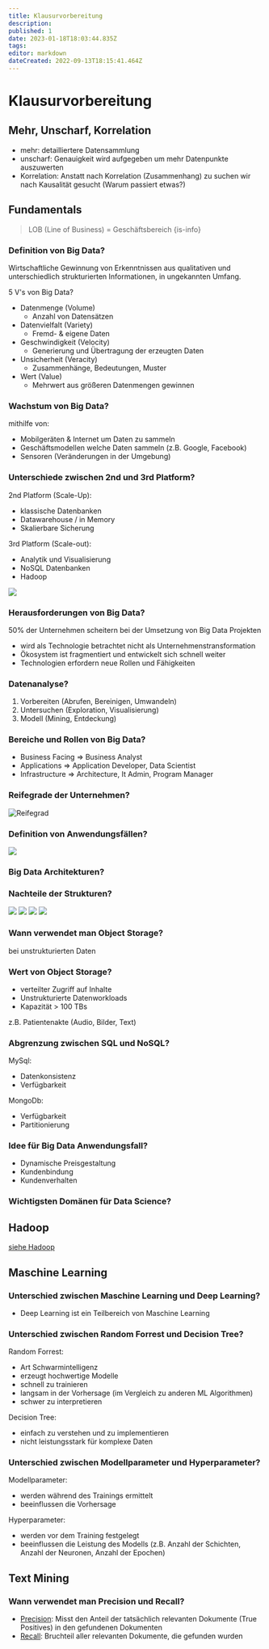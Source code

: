 ```yaml
---
title: Klausurvorbereitung
description: 
published: 1
date: 2023-01-18T18:03:44.835Z
tags: 
editor: markdown
dateCreated: 2022-09-13T18:15:41.464Z
---
```


# Klausurvorbereitung

## Mehr, Unscharf, Korrelation

- mehr: detailliertere Datensammlung
- unscharf: Genauigkeit wird aufgegeben um mehr Datenpunkte auszuwerten
- Korrelation: Anstatt nach Korrelation (Zusammenhang) zu suchen wir nach Kausalität gesucht (Warum passiert etwas?)

## Fundamentals

> LOB (Line of Business) = Geschäftsbereich
{is-info}

### Definition von Big Data?

Wirtschaftliche Gewinnung von Erkenntnissen aus qualitativen und unterschiedlich strukturierten Informationen, in ungekannten Umfang.

5 V's von Big Data?

- Datenmenge (Volume)
  - Anzahl von Datensätzen
- Datenvielfalt (Variety)
  - Fremd- & eigene Daten
- Geschwindigkeit (Velocity)
  - Generierung und Übertragung der erzeugten Daten
- Unsicherheit (Veracity)
  - Zusammenhänge, Bedeutungen, Muster
- Wert (Value)
  - Mehrwert aus größeren Datenmengen gewinnen

### Wachstum von Big Data?

mithilfe von:

- Mobilgeräten & Internet um Daten zu sammeln
- Geschäftsmodellen welche Daten sammeln (z.B. Google, Facebook)
- Sensoren (Veränderungen in der Umgebung)

### Unterschiede zwischen 2nd und 3rd Platform?

2nd Platform (Scale-Up):

- klassische Datenbanken
- Datawarehouse / in Memory
- Skalierbare Sicherung

3rd Platform (Scale-out):

- Analytik und Visualisierung
- NoSQL Datenbanken
- Hadoop

![](plattform-vergleich.png)

### Herausforderungen von Big Data?

50% der Unternehmen scheitern bei der Umsetzung von Big Data Projekten

- wird als Technologie betrachtet nicht als Unternehmenstransformation
- Ökosystem ist fragmentiert und entwickelt sich schnell weiter
- Technologien erfordern neue Rollen und Fähigkeiten

### Datenanalyse?

1. Vorbereiten (Abrufen, Bereinigen, Umwandeln)
1. Untersuchen (Exploration, Visualisierung)
1. Modell (Mining, Entdeckung)

### Bereiche und Rollen von Big Data?

- Business Facing => Business Analyst
- Applications => Application Developer, Data Scientist
- Infrastructure => Architecture, It Admin, Program Manager

### Reifegrade der Unternehmen?

![Reifegrad](reifegrad.png)

### Definition von Anwendungsfällen?

![](anwendugsfaelle.png)

### Big Data Architekturen?
<!-- TODO ! Abklären S. 138/139-->
### Nachteile der Strukturen?

![](1-data-warehouse.png)
![](2-hubedw.png)
![](3-aio.png)
![](4-newdw.png)

### Wann verwendet man Object Storage?

bei unstrukturierten Daten

### Wert von Object Storage?

- verteilter Zugriff auf Inhalte
- Unstrukturierte Datenworkloads
- Kapazität > 100 TBs

z.B. Patientenakte (Audio, Bilder, Text)

### Abgrenzung zwischen SQL und NoSQL?

MySql:

- Datenkonsistenz
- Verfügbarkeit

MongoDb:

- Verfügbarkeit
- Partitionierung

### Idee für Big Data Anwendungsfall?

- Dynamische Preisgestaltung
- Kundenbindung
- Kundenverhalten

### Wichtigsten Domänen für Data Science?

## Hadoop

[siehe Hadoop](./hadoop.md#hadoop)

## Maschine Learning

### Unterschied zwischen Maschine Learning und Deep Learning?

- Deep Learning ist ein Teilbereich von Maschine Learning

### Unterschied zwischen Random Forrest und Decision Tree?

Random Forrest:

- Art Schwarmintelligenz
- erzeugt hochwertige Modelle
- schnell zu trainieren
- langsam in der Vorhersage (im Vergleich zu anderen ML Algorithmen)
- schwer zu interpretieren

Decision Tree:

- einfach zu verstehen und zu implementieren
- nicht leistungsstark für komplexe Daten

### Unterschied zwischen Modellparameter und Hyperparameter?

Modellparameter:

- werden während des Trainings ermittelt
- beeinflussen die Vorhersage

Hyperparameter:

- werden vor dem Training festgelegt
- beeinflussen die Leistung des Modells (z.B. Anzahl der Schichten, Anzahl der Neuronen, Anzahl der Epochen)

## Text Mining

### Wann verwendet man Precision und Recall?

- [Precision](/fom/semester-3/big-data/text_mining.md#gütemaße): Misst den Anteil der tatsächlich relevanten Dokumente (True Positives) in den gefundenen Dokumenten
- [Recall](/fom/semester-3/big-data/text_mining.md#gütemaße): Bruchteil aller relevanten Dokumente, die gefunden wurden
